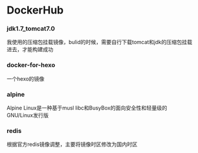 # DockerHub
### jdk1.7_tomcat7.0

我使用的压缩包挂载镜像，bulid的时候，需要自行下载tomcat和jdk的压缩包挂载进去，才能构建成功

### docker-for-hexo

一个hexo的镜像

### alpine

Alpine Linux是一种基于musl libc和BusyBox的面向安全性和轻量级的GNU/Linux发行版

### redis
根据官方redis镜像调整，主要将镜像时区修改为国内时区
